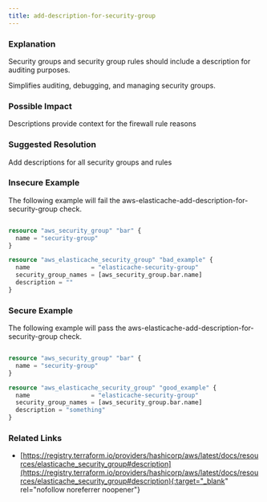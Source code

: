 ```yaml
---
title: add-description-for-security-group
---
```


### Explanation

Security groups and security group rules should include a description for auditing purposes.

Simplifies auditing, debugging, and managing security groups.

### Possible Impact
Descriptions provide context for the firewall rule reasons

### Suggested Resolution
Add descriptions for all security groups and rules


### Insecure Example

The following example will fail the aws-elasticache-add-description-for-security-group check.

```terraform

resource "aws_security_group" "bar" {
  name = "security-group"
}

resource "aws_elasticache_security_group" "bad_example" {
  name                 = "elasticache-security-group"
  security_group_names = [aws_security_group.bar.name]
  description = ""
}

```



### Secure Example

The following example will pass the aws-elasticache-add-description-for-security-group check.

```terraform

resource "aws_security_group" "bar" {
  name = "security-group"
}

resource "aws_elasticache_security_group" "good_example" {
  name                 = "elasticache-security-group"
  security_group_names = [aws_security_group.bar.name]
  description = "something"
}

```




### Related Links


- [https://registry.terraform.io/providers/hashicorp/aws/latest/docs/resources/elasticache_security_group#description](https://registry.terraform.io/providers/hashicorp/aws/latest/docs/resources/elasticache_security_group#description){:target="_blank" rel="nofollow noreferrer noopener"}


